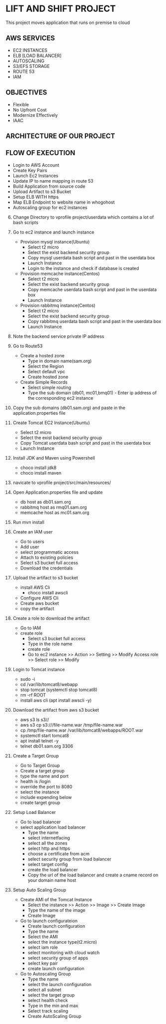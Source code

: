 # LIFT AND SHIFT PROJECT

This project moves application that runs on premise to cloud

## AWS SERVICES

- EC2 INSTANCES
- ELB [LOAD BALANCER]
- AUTOSCALING
- S3/EFS STORAGE
- ROUTE 53
- IAM

## OBJECTIVES

- Flexible
- No Upfront Cost
- Modernize Effectively
- IAAC

## ARCHITECTURE OF OUR PROJECT

## FLOW OF EXECUTION

- Login to AWS Account
- Create Key Pairs
- Launch Ec2 Instances
- Update IP to name mapping in route 53
- Build Application from source code
- Upload Artifact to s3 Bucket
- Setup ELB WITH https
- Map ELB Endpoint to website name in whogohost
- Autoscaling group for ec2 instances

6. Change Directory to vprofile project/userdata which contains a lot of bash scripts

7. Go to ec2 instance and launch instance
   - Provision mysql instance(Ubuntu)
     - Select t2 micro
     - Select the exist backend security group
     - Copy mysql userdata bash script and past in the userdata box
     - Launch Instance
     - Login to the instance and check if database is created
   - Provision memcache instance(Centos)
     - Select t2 micro
     - Select the exist backend security group
     - Copy memcache userdata bash script and past in the userdata box
     - Launch Instance
   - Provision rabbitmq instance(Centos)
     - Select t2 micro
     - Select the exist backend security group
     - Copy rabbitmq userdata bash script and past in the userdata box
     - Launch Instance
8. Note the backend service private IP address
9. Go to Route53
   - Create a hosted zone
     - Type in domain name(sam.org)
     - Select the Region
     - Select default vpc
     - Create hosted zone
   - Create Simple Records
     - Select simple routing
     - Type the sub domain (db01, mc01,bmq01) - Enter ip address of the corresponding ec2 instance
10. Copy the sub domains (db01.sam.org) and paste in the application.properties file
11. Create Tomcat EC2 Instance(Ubuntu)
    - Select t2 micro
    - Select the exist backend security group
    - Copy Tomcat userdata bash script and past in the userdata box
    - Launch Instance
12. Install JDK and Maven using Powershell
    - choco install jdk8
    - choco install maven
13. navicate to vprofile project/src/main/resources/
14. Open Application.properties file and update
    - db host as db01.sam.org
    - rabbitmq host as rmq01.sam.org
    - memcache host as mc01.sam.org
15. Run mvn install
16. Create an IAM user
    - Go to users
    - Add user
    - select programmatic access
    - Attach to existing policies
    - Select s3 bucket full access
    - Download the credentials
17. Upload the artifact to s3 bucket
    - install AWS Cli
      - choco install awscli
    - Configure AWS Cli
    - Create aws bucket
    - copy the artifact
18. Create a role to download the artifact
    - Go to IAM
    - create role
      - Select s3 bucket full access
      - Type in the role name
      - create role
      - Go to ec2 instance >> Action >> Setting >> Modify Access role >> Select role >> Modify
19. Login to Tomcat instance
    - sudo -i
    - cd /var/lib/tomcat8/webapp
    - stop tomcat (systemctl stop tomcat8)
    - rm -rf ROOT
    - install aws cli (apt install awscli -y)
20. Download the artifact from aws s3 bucket
    - aws s3 ls s3//<bucketname>
    - aws s3 cp s3://<bucket-name>/file-name.war /tmp/file-name.war
    - cp /tmp/file-name.war /var/lib/tomcat8/webapps/ROOT.war
    - systemctl start tomcat8
    - apt install telnet -y
    - telnet db01.sam.org 3306
21. Create a Target Group

    - Go to Target Group
    - Create a target group
    - type the name and port
    - health is /login
    - override the port to 8080
    - select the instance
    - include expending below
    - create target group

22. Setup Load Balancer

    - Go to load balancer
    - select application load balancer
      - Type the name
      - select internetfacing
      - select all the zones
      - select http and https
      - choose a certificate from acm
      - select security group from load balancer
      - select target config
      - create the load balancer
      - Copy the url of the load balancer and create a cname record on your domain name host

23. Setup Auto Scaling Group
    - Create AMI of the Tomcat Instance
      - Select the instance >> Action >> Image >> Create Image
      - Type the name of the image
      - Create Image
    - Go to launch configurateion
      - Create launch configuration
      - Type the name
      - Select the AMI
      - select the instance type(t2.micro)
      - select iam role
      - select monitoring with cloud watch
      - select security group of apps
      - select key pair
      - create launch configuration
    - Go to Autoscaling Group
      - Type the name
      - select the launch configuration
      - select all subnet
      - select the target group
      - select health check
      - Type in the min and max
      - Select track scaling
      - Create AutoScaling Group
